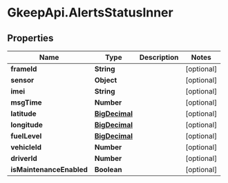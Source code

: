 # GkeepApi.AlertsStatusInner

## Properties
Name | Type | Description | Notes
------------ | ------------- | ------------- | -------------
**frameId** | **String** |  | [optional] 
**sensor** | **Object** |  | [optional] 
**imei** | **String** |  | [optional] 
**msgTime** | **Number** |  | [optional] 
**latitude** | [**BigDecimal**](BigDecimal.md) |  | [optional] 
**longitude** | [**BigDecimal**](BigDecimal.md) |  | [optional] 
**fuelLevel** | [**BigDecimal**](BigDecimal.md) |  | [optional] 
**vehicleId** | **Number** |  | [optional] 
**driverId** | **Number** |  | [optional] 
**isMaintenanceEnabled** | **Boolean** |  | [optional] 
